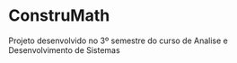 # ConstruMath
Projeto desenvolvido no 3º semestre do curso de Analise e Desenvolvimento de Sistemas
